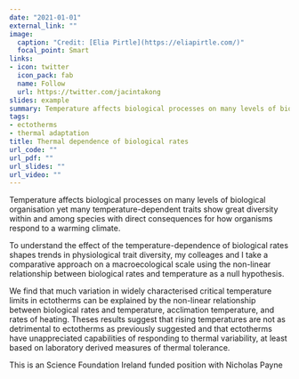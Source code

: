 ```yaml
---
date: "2021-01-01"
external_link: ""
image:
  caption: "Credit: [Elia Pirtle](https://eliapirtle.com/)"
  focal_point: Smart
links:
- icon: twitter
  icon_pack: fab
  name: Follow
  url: https://twitter.com/jacintakong
slides: example
summary: Temperature affects biological processes on many levels of biological organisation
tags:
- ectotherms
- thermal adaptation
title: Thermal dependence of biological rates
url_code: ""
url_pdf: ""
url_slides: ""
url_video: ""
---
```


Temperature affects biological processes on many levels of biological organisation yet many temperature-dependent traits show great diversity within and among species with direct consequences for how organisms respond to a warming climate.

To understand the effect of the temperature-dependence of biological rates shapes trends in physiological trait diversity, my colleages and I take a comparative approach on a macroecological scale using the non-linear relationship between biological rates and temperature as a null hypothesis. 

We find that much variation in widely characterised critical temperature limits in ectotherms can be explained by the non-linear relationship between biological rates and temperature, acclimation temperature, and rates of heating. Theses results suggest that rising temperatures are not as detrimental to ectotherms as previously suggested and that ectotherms have unappreciated capabilities of responding to thermal variability, at least based on laboratory derived measures of thermal tolerance. 

This is an Science Foundation Ireland funded position with Nicholas Payne
